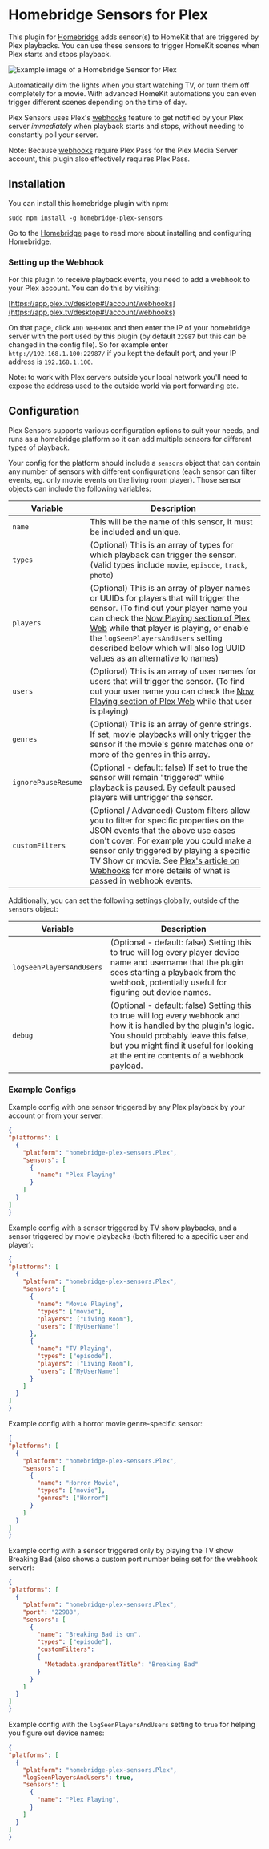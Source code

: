 # Homebridge Sensors for Plex

This plugin for [Homebridge](https://github.com/nfarina/homebridge) adds sensor(s) to HomeKit that are triggered by Plex playbacks.  You can use these sensors to trigger HomeKit scenes when Plex starts and stops playback.

![Example image of a Homebridge Sensor for Plex](Images/Example.png?raw=true "Example image of a Homebridge Sensor for Plex")

Automatically dim the lights when you start watching TV, or turn them off completely for a movie.  With advanced HomeKit automations you can even trigger different scenes depending on the time of day.

Plex Sensors uses Plex's [webhooks](https://support.plex.tv/articles/115002267687-webhooks/) feature to get notified by your Plex server _immediately_ when playback starts and stops, without needing to constantly poll your server.

Note: Because [webhooks](https://support.plex.tv/articles/115002267687-webhooks/) require Plex Pass for the Plex Media Server account, this plugin also effectively requires Plex Pass.

## Installation

You can install this homebridge plugin with npm:

```
sudo npm install -g homebridge-plex-sensors
```

Go to the [Homebridge](https://github.com/nfarina/homebridge) page to read more about installing and configuring Homebridge.

### Setting up the Webhook

For this plugin to receive playback events, you need to add a webhook to your Plex account.  You can do this by visiting:

[https://app.plex.tv/desktop#!/account/webhooks](https://app.plex.tv/desktop#!/account/webhooks)

On that page, click `ADD WEBHOOK` and then enter the IP of your homebridge server with the port used by this plugin (by default `22987` but this can be changed in the config file).  So for example enter `http://192.168.1.100:22987/` if you kept the default port, and your IP address is `192.168.1.100`.

Note: to work with Plex servers outside your local network you'll need to expose the address used to the outside world via port forwarding etc.

## Configuration

Plex Sensors supports various configuration options to suit your needs, and runs as a homebridge platform so it can add multiple sensors for different types of playback.

Your config for the platform should include a `sensors` object that can contain any number of sensors with different configurations (each sensor can filter events, eg. only movie events on the living room player).  Those sensor objects can include the following variables:

Variable | Description
-------- | -----------
`name` | This will be the name of this sensor, it must be included and unique.
`types` | (Optional) This is an array of types for which playback can trigger the sensor. (Valid types include `movie`, `episode`, `track`, `photo`)
`players` | (Optional) This is an array of player names or UUIDs for players that will trigger the sensor. (To find out your player name you can check the [Now Playing section of Plex Web](https://app.plex.tv/desktop#!/status/playing) while that player is playing, or enable the `logSeenPlayersAndUsers` setting described below which will also log UUID values as an alternative to names)
`users` | (Optional) This is an array of user names for users that will trigger the sensor. (To find out your user name you can check the [Now Playing section of Plex Web](https://app.plex.tv/desktop#!/status/playing) while that user is playing)
`genres` | (Optional) This is an array of genre strings. If set, movie playbacks will only trigger the sensor if the movie's genre matches one or more of the genres in this array.
`ignorePauseResume` | (Optional - default: false) If set to true the sensor will remain "triggered" while playback is paused. By default paused players will untrigger the sensor.
`customFilters` | (Optional / Advanced) Custom filters allow you to filter for specific properties on the JSON events that the above use cases don't cover. For example you could make a sensor only triggered by playing a specific TV Show or movie. See [Plex's article on Webhooks](https://support.plex.tv/articles/115002267687-webhooks/) for more details of what is passed in webhook events.

Additionally, you can set the following settings globally, outside of the `sensors` object:

Variable | Description
-------- | -----------
`logSeenPlayersAndUsers` | (Optional - default: false) Setting this to true will log every player device name and username that the plugin sees starting a playback from the webhook, potentially useful for figuring out device names.
`debug` | (Optional - default: false) Setting this to true will log every webhook and how it is handled by the plugin's logic. You should probably leave this false, but you might find it useful for looking at the entire contents of a webhook payload.


### Example Configs

Example config with one sensor triggered by any Plex playback by your account or from your server:
```json
{
"platforms": [
  {
    "platform": "homebridge-plex-sensors.Plex",
    "sensors": [
      {
        "name": "Plex Playing"
      }
    ]
  }
]
}
```

Example config with a sensor triggered by TV show playbacks, and a sensor triggered by movie playbacks (both filtered to a specific user and player):
```json
{
"platforms": [
  {
    "platform": "homebridge-plex-sensors.Plex",
    "sensors": [
      {
        "name": "Movie Playing",
        "types": ["movie"],
        "players": ["Living Room"],
        "users": ["MyUserName"]
      },
      {
        "name": "TV Playing",
        "types": ["episode"],
        "players": ["Living Room"],
        "users": ["MyUserName"]
      }
    ]
  }
]
}
```

Example config with a horror movie genre-specific sensor:
```json
{
"platforms": [
  {
    "platform": "homebridge-plex-sensors.Plex",
    "sensors": [
      {
        "name": "Horror Movie",
        "types": ["movie"],
        "genres": ["Horror"]
      }
    ]
  }
]
}
```

Example config with a sensor triggered only by playing the TV show Breaking Bad (also shows a custom port number being set for the webhook server):
```json
{
"platforms": [
  {
    "platform": "homebridge-plex-sensors.Plex",
    "port": "22988",
    "sensors": [
      {
        "name": "Breaking Bad is on",
        "types": ["episode"],
        "customFilters":
        {
          "Metadata.grandparentTitle": "Breaking Bad"
        }
      }
    ]
  }
]
}
```

Example config with the `logSeenPlayersAndUsers` setting to `true` for helping you figure out device names:
```json
{
"platforms": [
  {
    "platform": "homebridge-plex-sensors.Plex",
    "logSeenPlayersAndUsers": true,
    "sensors": [
      {
        "name": "Plex Playing",
      }
    ]
  }
]
}
```
